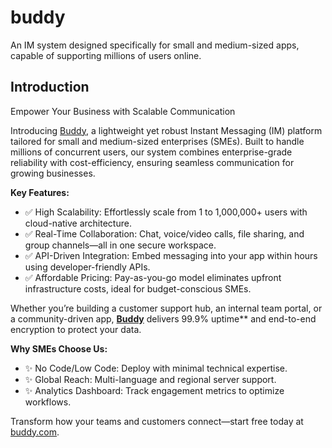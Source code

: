 # buddy
An IM system designed specifically for small and medium-sized apps, capable of supporting millions of users online.

## Introduction
Empower Your Business with Scalable Communication​

Introducing ​[Buddy](https://buddy.com), a lightweight yet robust ​Instant Messaging (IM) platform​ tailored for ​small and medium-sized enterprises (SMEs). Built to handle ​millions of concurrent users, our system combines enterprise-grade reliability with cost-efficiency, ensuring seamless communication for growing businesses.

**Key Features:​**
- ✅ ​High Scalability: Effortlessly scale from 1 to 1,000,000+ users with cloud-native architecture.
- ✅ ​Real-Time Collaboration: Chat, voice/video calls, file sharing, and group channels—all in one secure workspace.
- ✅ ​API-Driven Integration: Embed messaging into your app within hours using developer-friendly APIs.
- ✅ ​Affordable Pricing: Pay-as-you-go model eliminates upfront infrastructure costs, ideal for budget-conscious SMEs.

Whether you’re building a customer support hub, an internal team portal, or a community-driven app, ​**[Buddy](https://buddy.com)** delivers ​99.9% uptime**​ and end-to-end encryption to protect your data.

**Why SMEs Choose Us:​**
- ✨ ​No Code/Low Code: Deploy with minimal technical expertise.
- ✨ ​Global Reach: Multi-language and regional server support.
- ✨ ​Analytics Dashboard: Track engagement metrics to optimize workflows.

Transform how your teams and customers connect—start free today​ at [buddy.com](https://buddy.com).
